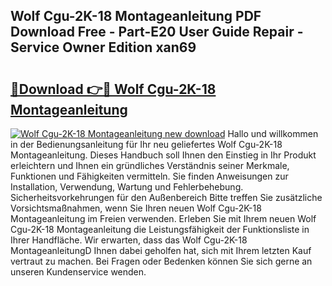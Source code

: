 ## Wolf Cgu-2K-18 Montageanleitung PDF Download Free - Part-E20 User Guide Repair - Service Owner Edition xan69

# <h2><a href="http://df6vqd.blite.top/?on=Wolf+Cgu-2K-18+Montageanleitung">🔗Download 👉🔴 Wolf Cgu-2K-18 Montageanleitung</a></h2>

[![Wolf Cgu-2K-18 Montageanleitung new download](https://i.imgur.com/lujVjoI.png)](http://df6vqd.blite.top/?on=Wolf+Cgu-2K-18+Montageanleitung)
Hallo und willkommen in der Bedienungsanleitung für Ihr neu geliefertes Wolf Cgu-2K-18 Montageanleitung. Dieses Handbuch soll Ihnen den Einstieg in Ihr Produkt erleichtern und Ihnen ein gründliches Verständnis seiner Merkmale, Funktionen und Fähigkeiten vermitteln. Sie finden Anweisungen zur Installation, Verwendung, Wartung und Fehlerbehebung. Sicherheitsvorkehrungen für den Außenbereich Bitte treffen Sie zusätzliche Vorsichtsmaßnahmen, wenn Sie Ihren neuen Wolf Cgu-2K-18 Montageanleitung im Freien verwenden. Erleben Sie mit Ihrem neuen Wolf Cgu-2K-18 Montageanleitung die Leistungsfähigkeit der Funktionsliste in Ihrer Handfläche. Wir erwarten, dass das Wolf Cgu-2K-18 MontageanleitungD Ihnen dabei geholfen hat, sich mit Ihrem letzten Kauf vertraut zu machen. Bei Fragen oder Bedenken können Sie sich gerne an unseren Kundenservice wenden.

